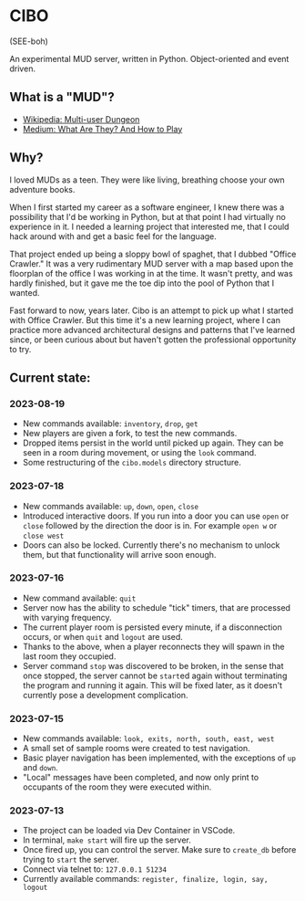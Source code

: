 # CIBO

(SEE-boh)

An experimental MUD server, written in Python. Object-oriented and event driven.

## What is a "MUD"?

* [Wikipedia: Multi-user Dungeon](https://en.wikipedia.org/wiki/Multi-user_dungeon)
* [Medium: What Are They? And How to Play](https://medium.com/@williamson.f93/multi-user-dungeons-muds-what-are-they-and-how-to-play-af3ec0f29f4a)

## Why?

I loved MUDs as a teen. They were like living, breathing choose your own adventure books.

When I first started my career as a software engineer, I knew there was a possibility
that I'd be working in Python, but at that point I had virtually no experience in it.
I needed a learning project that interested me, that I could hack around with and
get a basic feel for the language.

That project ended up being a sloppy bowl of spaghet, that I dubbed "Office Crawler."
It was a very rudimentary MUD server with a map based upon the floorplan of the office
I was working in at the time. It wasn't pretty, and was hardly finished, but it
gave me the toe dip into the pool of Python that I wanted.

Fast forward to now, years later. Cibo is an attempt to pick up what I started with
Office Crawler. But this time it's a new learning project, where I can practice more
advanced architectural designs and patterns that I've learned since, or been curious
about but haven't gotten the professional opportunity to try.

## Current state:

### 2023-08-19
* New commands available: `inventory`, `drop`, `get`
* New players are given a fork, to test the new commands.
* Dropped items persist in the world until picked up again. They can be seen in a room
during movement, or using the `look` command.
* Some restructuring of the `cibo.models` directory structure.

### 2023-07-18
* New commands available: `up`, `down`, `open`, `close`
* Introduced interactive doors. If you run into a door you can use `open` or `close`
followed by the direction the door is in. For example `open w` or `close west`
* Doors can also be locked. Currently there's no mechanism to unlock them, but that
functionality will arrive soon enough.

### 2023-07-16
* New command available: `quit`
* Server now has the ability to schedule "tick" timers, that are processed with varying
frequency.
* The current player room is persisted every minute, if a disconnection occurs, or when
`quit` and `logout` are used.
* Thanks to the above, when a player reconnects they will spawn in the last room they
occupied.
* Server command `stop` was discovered to be broken, in the sense that once stopped,
the server cannot be `start`ed again without terminating the program and running it
again. This will be fixed later, as it doesn't currently pose a development
complication.

### 2023-07-15
* New commands available: `look, exits, north, south, east, west`
* A small set of sample rooms were created to test navigation.
* Basic player navigation has been implemented, with the exceptions of `up` and `down`.
* "Local" messages have been completed, and now only print to occupants of the room they
were executed within.

### 2023-07-13
* The project can be loaded via Dev Container in VSCode.
* In terminal, `make start` will fire up the server.
* Once fired up, you can control the server. Make sure to `create_db` before trying
to `start` the server.
* Connect via telnet to: `127.0.0.1 51234`
* Currently available commands:  `register, finalize, login, say, logout`